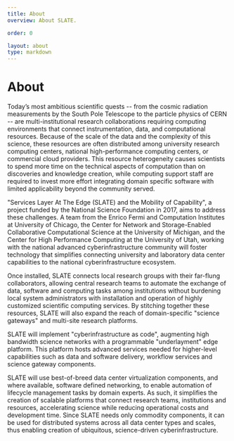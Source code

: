 ```yaml
---
title: About
overview: About SLATE.

order: 0

layout: about
type: markdown
---
```


# About

Today’s most ambitious scientific quests -- from the cosmic radiation measurements by the South Pole Telescope to the particle physics of CERN -- are multi-institutional research collaborations requiring computing environments that connect instrumentation, data, and computational resources. Because of the scale of the data and the complexity of this science,  these resources are often distributed among university research computing centers, national high-performance computing centers, or commercial cloud providers.  This resource heterogeneity causes scientists to spend more time on the technical aspects of computation than on discoveries and knowledge creation, while computing support staff are required to invest more effort integrating domain specific software with limited applicability beyond the community served.  

"Services Layer At The Edge (SLATE) and the Mobility of Capability", a project funded by the National Science Foundation in 2017, aims to address these challenges. A team from the Enrico Fermi and Computation Institutes at University of Chicago, the Center for Network and Storage-Enabled Collaborative Computational Science at the University of Michigan, and the Center for High Performance Computing at the University of Utah, working with the national advanced cyberinfrastructure community will foster technology that simplifies connecting university and laboratory data center capabilities to the national cyberinfrastructure ecosystem. 

Once installed, SLATE connects local research groups with their far-flung collaborators, allowing central research teams to automate the exchange of data, software and computing tasks among institutions without burdening local system administrators with installation and operation of highly customized scientific computing services. By stitching together these resources, SLATE will also expand the reach of domain-specific "science gateways" and multi-site research platforms.  

SLATE will implement "cyberinfrastructure as code", augmenting high bandwidth science networks with a programmable "underlayment" edge platform. This platform hosts advanced services needed for higher-level capabilities such as data and software delivery, workflow services and science gateway components.  

SLATE will use best-of-breed data center virtualization components, and where available, software defined networking, to enable automation of lifecycle management tasks by domain experts. As such, it simplifies the creation of scalable platforms that connect research teams, institutions and resources, accelerating science while reducing operational costs and development time. Since SLATE needs only commodity components, it can be used for distributed systems across all data center types and scales, thus enabling creation of ubiquitous, science-driven cyberinfrastructure.

